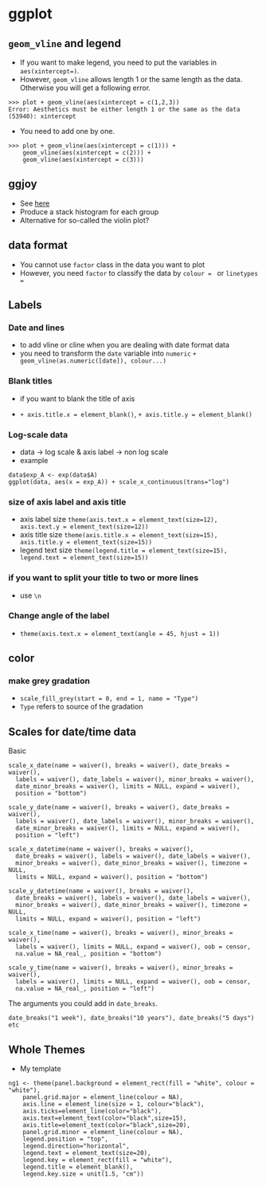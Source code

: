 # ggplot
## `geom_vline` and legend
* If you want to make legend, you need to put the variables in `aes(xintercept=)`.
* However, `geom_vline` allows length 1 or the same length as the data. Otherwise you will get a following error.
```
>>> plot + geom_vline(aes(xintercept = c(1,2,3))
Error: Aesthetics must be either length 1 or the same as the data (53940): xintercept
```
* You need to add one by one.
```
>>> plot + geom_vline(aes(xintercept = c(1))) + 	
	geom_vline(aes(xintercept = c(2))) + 
    geom_vline(aes(xintercept = c(3)))
```
 

## ggjoy
* See [here](https://simplystatistics.org/2017/07/13/the-joy-of-no-more-violin-plots/)
* Produce a stack histogram for each group
* Alternative for so-called the violin plot?

## data format
* You cannot use `factor` class in the data you want to plot
* However, you need `factor` to classify the data by `colour = ` or `linetypes = `

## Labels
### Date and lines
* to add vline or cline when you are dealing with date format data
* you need to transform the `date` variable into `numeric`
`+ geom_vline(as.numeric([date]), colour...)`

###  Blank titles
* if you want to blank the title of axis

* `+ axis.title.x = element_blank()`,  `+ axis.title.y = element_blank()`

### Log-scale data
* data -> log scale & axis label -> non log scale
* example
```
data$exp_A <- exp(data$A)
ggplot(data, aes(x = exp_A)) + scale_x_continuous(trans="log")
```

### size of axis label and axis title
* axis label size
`theme(axis.text.x = element_text(size=12), axis.text.y = element_text(size=12))`
* axis title size
`theme(axis.title.x = element_text(size=15), axis.title.y = element_text(size=15))` 
* legend text size
`theme(legend.title = element_text(size=15), legend.text = element_text(size=15))`

### if you want to split your title to two or more lines
* use `\n`

### Change angle of the label
* `theme(axis.text.x = element_text(angle = 45, hjust = 1))`

## color 
### make grey gradation
* `scale_fill_grey(start = 0, end = 1, name = "Type")`
* `Type` refers to source of the gradation

## Scales for date/time data
Basic
```
scale_x_date(name = waiver(), breaks = waiver(), date_breaks = waiver(),
  labels = waiver(), date_labels = waiver(), minor_breaks = waiver(),
  date_minor_breaks = waiver(), limits = NULL, expand = waiver(),
  position = "bottom")

scale_y_date(name = waiver(), breaks = waiver(), date_breaks = waiver(),
  labels = waiver(), date_labels = waiver(), minor_breaks = waiver(),
  date_minor_breaks = waiver(), limits = NULL, expand = waiver(),
  position = "left")

scale_x_datetime(name = waiver(), breaks = waiver(),
  date_breaks = waiver(), labels = waiver(), date_labels = waiver(),
  minor_breaks = waiver(), date_minor_breaks = waiver(), timezone = NULL,
  limits = NULL, expand = waiver(), position = "bottom")

scale_y_datetime(name = waiver(), breaks = waiver(),
  date_breaks = waiver(), labels = waiver(), date_labels = waiver(),
  minor_breaks = waiver(), date_minor_breaks = waiver(), timezone = NULL,
  limits = NULL, expand = waiver(), position = "left")

scale_x_time(name = waiver(), breaks = waiver(), minor_breaks = waiver(),
  labels = waiver(), limits = NULL, expand = waiver(), oob = censor,
  na.value = NA_real_, position = "bottom")

scale_y_time(name = waiver(), breaks = waiver(), minor_breaks = waiver(),
  labels = waiver(), limits = NULL, expand = waiver(), oob = censor,
  na.value = NA_real_, position = "left")

```
The arguments you could add in `date_breaks`.
```
date_breaks("1 week"), date_breaks("10 years"), date_breaks("5 days") etc
```

## Whole Themes
* My template
```
ng1 <- theme(panel.background = element_rect(fill = "white", colour = "white"), 
	panel.grid.major = element_line(colour = NA), 
	axis.line = element_line(size = 1, colour="black"), 
	axis.ticks=element_line(color="black"), 
	axis.text=element_text(color="black",size=15), 
	axis.title=element_text(color="black",size=20), 
	panel.grid.minor = element_line(colour = NA), 
	legend.position = "top", 
	legend.direction="horizontal", 
	legend.text = element_text(size=20), 
	legend.key = element_rect(fill = "white"), 
	legend.title = element_blank(),
	legend.key.size = unit(1.5, "cm"))
```